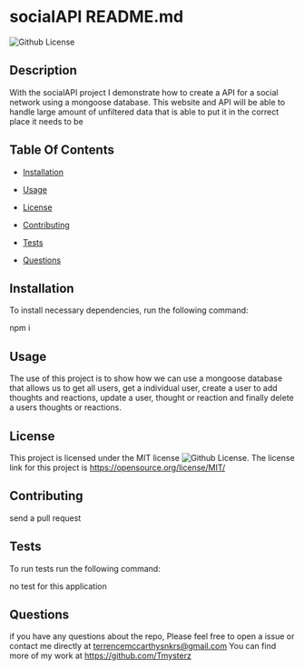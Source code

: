 
  # socialAPI README.md
  ![Github License](https://img.shields.io/badge/MIT-blue)

  ## Description

  With the socialAPI project I demonstrate how to create a API for a social network using a mongoose database. This website and API will be able to handle large amount of unfiltered data that is able to put it in the correct place it needs to be

  ## Table Of Contents 

  * [Installation](#Installation)

  * [Usage](#usage)
  
  * [License](#license)

  * [Contributing](#contributing)

  * [Tests](#tests)

  * [Questions](#questions)

  ## Installation

  To install necessary dependencies, run the following command:

  npm i

  ## Usage

  The use of this project is to show how we can use a mongoose database that allows us to get all users, get a individual user, create a user to add thoughts and reactions, update a user, thought or reaction and finally delete a users thoughts or reactions.

  ## License

  This project is licensed under the MIT license ![Github License](https://img.shields.io/badge/MIT-blue).
  The license link for this project is https://opensource.org/license/MIT/

  ## Contributing 

  send a pull request

  ## Tests

  To run tests run the following command:

  no test for this application

  ## Questions

  if you have any questions about the repo, Please feel free to open a issue or contact me directly at terrencemccarthysnkrs@gmail.com
  You can find more of my work at https://github.com/Tmysterz


